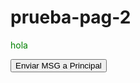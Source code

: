 # prueba-pag-2
<p style="color: green">hola</p>
<p id="receiver"></p>
<button id="send">Enviar MSG a Principal</button>

<script type="text/javascript">
function bindEvent(element, eventName, eventHandler) {
       	if (element.addEventListener) {
               	element.addEventListener(eventName, eventHandler, false);
      	} else if (element.attachEvent) {
               	element.attachEvent('on' + eventName, eventHandler);
       	}
}
	
var sendMessage = function (msg) {
	window.parent.postMessage(msg, '*');
};

var messageButton = document.getElementById('send');


bindEvent(messageButton, 'click', function (e) {
	sendMessage('' + document.location);
});
</script>

